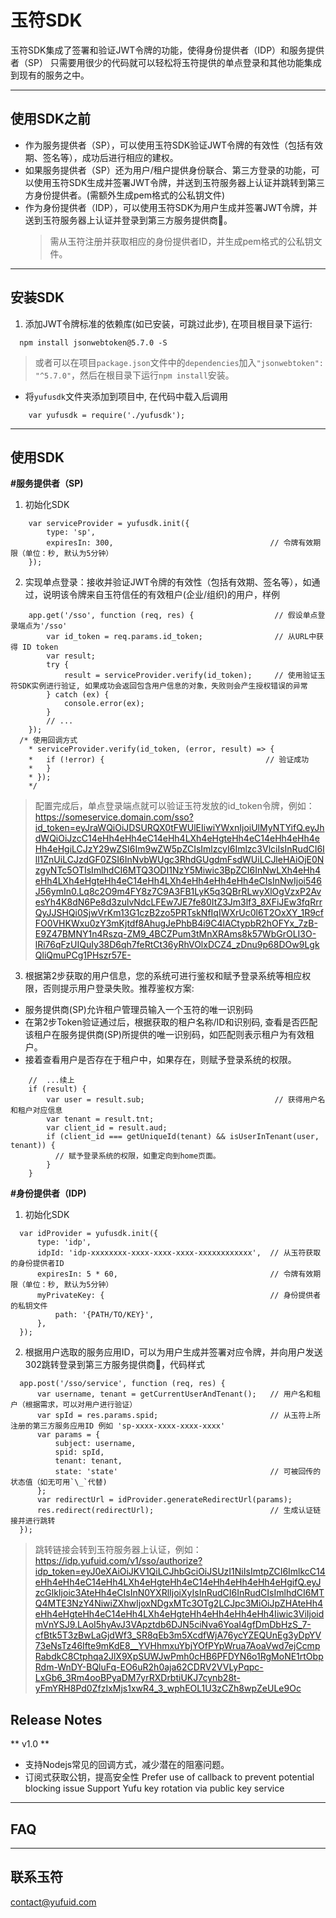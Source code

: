 玉符SDK
======
玉符SDK集成了签署和验证JWT令牌的功能，使得身份提供者（IDP）和服务提供者（SP）
只需要用很少的代码就可以轻松将玉符提供的单点登录和其他功能集成到现有的服务之中。

---
## 使用SDK之前
* 作为服务提供者（SP），可以使用玉符SDK验证JWT令牌的有效性（包括有效期、签名等），成功后进行相应的建权。
* 如果服务提供者（SP）还为用户/租户提供身份联合、第三方登录的功能，可以使用玉符SDK生成并签署JWT令牌，并送到玉符服务器上认证并跳转到第三方身份提供者。(需额外生成pem格式的公私钥文件)
* 作为身份提供者（IDP），可以使用玉符SDK为用户生成并签署JWT令牌，并送到玉符服务器上认证并登录到第三方服务提供商。
  >需从玉符注册并获取相应的身份提供者ID，并生成pem格式的公私钥文件。

---
## 安装SDK

1. 添加JWT令牌标准的依赖库(如已安装，可跳过此步), 在项目根目录下运行:
```
  npm install jsonwebtoken@5.7.0 -S
```

  > 或者可以在项目`package.json`文件中的`dependencies`加入`"jsonwebtoken": "^5.7.0"`，然后在根目录下运行`npm install`安装。

* 将`yufusdk`文件夹添加到项目中, 在代码中载入后调用
```
    var yufusdk = require('./yufusdk');
```

---
## 使用SDK
**#服务提供者（SP)**
1. 初始化SDK
```
    var serviceProvider = yufusdk.init({
        type: 'sp',
        expiresIn: 300,                                   // 令牌有效期限（单位：秒, 默认为5分钟）
    });
```

2. 实现单点登录：接收并验证JWT令牌的有效性（包括有效期、签名等），如通过，说明该令牌来自玉符信任的有效租户(企业/组织)的用户，样例
```
    app.get('/sso', function (req, res) {                  // 假设单点登录端点为'/sso'
        var id_token = req.params.id_token;                // 从URL中获得 ID token
        var result;
        try {
            result = serviceProvider.verify(id_token);     // 使用验证玉符SDK实例进行验证, 如果成功会返回包含用户信息的对象，失败则会产生授权错误的异常
        } catch (ex) {
            console.error(ex);
        }
        // ...
    });
  /* 使用回调方式
    * serviceProvider.verify(id_token, (error, result) => {
    *   if (!error) {                                    // 验证成功
    *   }
    * });
    */
```
  > 配置完成后，单点登录端点就可以验证玉符发放的id_token令牌，例如：
  https://someservice.domain.com/sso?id_token=eyJraWQiOiJDSURQX0tFWUlEIiwiYWxnIjoiUlMyNTYifQ.eyJhdWQiOiJzcC14eHh4eHh4eC14eHh4LXh4eHgteHh4eC14eHh4eHh4eHh4eHgiLCJzY29wZSI6Im9wZW5pZCIsImlzcyI6Imlzc3VlciIsInRudCI6Ill1ZnUiLCJzdGF0ZSI6InNvbWUgc3RhdGUgdmFsdWUiLCJleHAiOjE0NzgyNTc5OTIsImlhdCI6MTQ3ODI1NzY5Miwic3BpZCI6InNwLXh4eHh4eHh4LXh4eHgteHh4eC14eHh4LXh4eHh4eHh4eHh4eCIsInNwIjoi546J56ymIn0.Lq8c2O9m4FY8z7C9A3FB1LyK5q3QBrRLwyXlOgVzxP2AvesYh4K8dN6Pe8d3zulvNdcLFEw7JE7fe80ItZ3Jm3lf3_8XFiJEw3fqRrrQyJJSHQi0SjwVrKm13G1czB2zo5PRTskNfIqIWXrUc0l6T2OxXY_1R9cfFO0VHKWxu0zY3mKjtdf8AhugJePhbB4i9C4lACtypbR2hOFYx_7zB-E9Z47BMNY1n4Rszq-ZM9_4BCZPum3tMnXRAms8k57WbGrOLI3O-lRi76qFzUIQuIy38D6qh7feRtCt36yRhVOlxDCZ4_zDnu9p68DOw9LgkQliQmuPCg1PHszr57E-

3. 根据第2步获取的用户信息，您的系统可进行鉴权和赋予登录系统等相应权限，否则提示用户登录失败。推荐鉴权方案:
  * 服务提供商(SP)允许租户管理员输入一个玉符的唯一识别码
  * 在第2步Token验证通过后，根据获取的租户名称/ID和识别码, 查看是否匹配该租户在服务提供商(SP)所提供的唯一识别码，如匹配则表示租户为有效租户。
  * 接着查看用户是否存在于租户中，如果存在，则赋予登录系统的权限。
```
    //  ...续上
    if (result) {
        var user = result.sub;                             // 获得用户名和租户对应信息
        var tenant = result.tnt;
        var client_id = result.aud;
        if (client_id === getUniqueId(tenant) && isUserInTenant(user, tenant)) {
          // 赋予登录系统的权限，如重定向到home页面。
        }
    }
```

**#身份提供者（IDP)**
1. 初始化SDK
```
  var idProvider = yufusdk.init({
      type: 'idp',
      idpId: 'idp-xxxxxxxx-xxxx-xxxx-xxxx-xxxxxxxxxxxx',  // 从玉符获取的身份提供者ID
      expiresIn: 5 * 60,                                  // 令牌有效期限（单位：秒, 默认为5分钟）
      myPrivateKey: {                                     // 身份提供者的私钥文件
          path: '{PATH/TO/KEY}',
      },
  });
```
2. 根据用户选取的服务应用ID，可以为用户生成并签署对应令牌，并向用户发送302跳转登录到第三方服务提供商，代码样式
```
  app.post('/sso/service', function (req, res) {
      var username, tenant = getCurrentUserAndTenant();   // 用户名和租户（根据需求，可以对用户进行验证）
      var spId = res.params.spid;                         // 从玉符上所注册的第三方服务应用ID 例如 'sp-xxxx-xxxx-xxxx-xxxx'
      var params = {
          subject: username,
          spid: spId,
          tenant: tenant,
          state: 'state'                                  // 可被回传的状态值（如无可用`\_`代替)
      };
      var redirectUrl = idProvider.generateRedirectUrl(params);
      res.redirect(redirectUrl);                          // 生成认证链接并进行跳转
  });
```
  > 跳转链接会转到玉符服务器上认证，例如：
  https://idp.yufuid.com/v1/sso/authorize?idp_token=eyJ0eXAiOiJKV1QiLCJhbGciOiJSUzI1NiIsImtpZCI6ImlkcC14eHh4eHh4eC14eHh4LXh4eHgteHh4eC14eHh4eHh4eHh4eHgifQ.eyJzcGlkIjoic3AteHh4eCIsInN0YXRlIjoiXyIsInRudCI6InRudCIsImlhdCI6MTQ4MTE3NzY4NiwiZXhwIjoxNDgxMTc3OTg2LCJpc3MiOiJpZHAteHh4eHh4eHgteHh4eC14eHh4LXh4eHgteHh4eHh4eHh4eHh4Iiwic3ViIjoidmVnYSJ9.LAoI5hyAvJ3VApztdb6DJN5ciNva6YoaI4gfDmDbHzS_7-cfBtk5T3zBwLaGjdWf3_SR8qEb3m5XcdfWjA76ycYZEQUnEg3yDpYV73eNsTz46Ifte9mKdE8__YVHhmxuYbjYOfPYpWrua7AoaVwd7ejCcmpRabdkC8Ctphqa2JlX9XpSUWJwPmh0cHB6PFDYN6o1RgMoNE1rtObpRdm-WnDY-BQluFq-EO6uR2h0aja62CDRV2VVLyPqpc-LxGb6_3Rm4ooBPyaDM7yrRXDrbtiUKJ7cynb28t-yFmYRH8Pd0ZfzIxMjs1xwR4_3_wphEOL1U3zCZh8wpZeULe9Oc

## Release Notes
** v1.0 **
 * 支持Nodejs常见的回调方式，减少潜在的阻塞问题。
 * 订阅式获取公钥，提高安全性
  Prefer use of callback to prevent potential blocking issue
  Support Yufu key rotation via public key service

---
## FAQ

---
## 联系玉符
contact@yufuid.com
